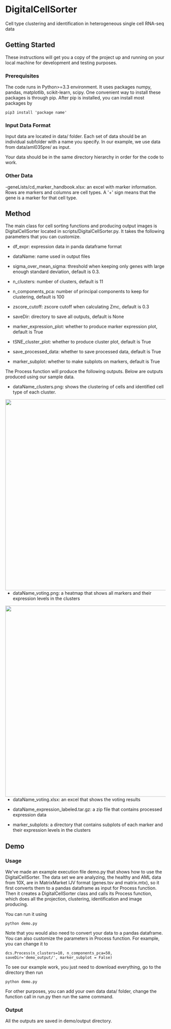 # DigitalCellSorter
Cell type clustering and identification in heterogeneous single cell RNA-seq data

## Getting Started

These instructions will get you a copy of the project up and running on your local machine for development and testing purposes.

### Prerequisites

The code runs in Python>=3.3 environment. It uses packages numpy, pandas, matplotlib, scikit-learn, scipy. One convenient way to install these packages is through pip. After pip is installed, you can install most packages by

```
pip3 install 'package name'
```

### Input Data Format

Input data are located in data/ folder. Each set of data should be an individual subfolder with a name you specify. In our example, we use data from data/aml035pre/ as input.


Your data should be in the same directory hierarchy in order for the code to work. 

### Other Data

-geneLists/cd_marker_handbook.xlsx: an excel with marker information. Rows are markers and columns are cell types. A '+' sign means that the gene is a marker for that cell type.

## Method

The main class for cell sorting functions and producing output images is DigitalCellSorter located in scripts/DigitalCellSorter.py. It takes the following parameters that you can customize.

- df_expr: expression data in panda dataframe format

- dataName: name used in output files

- sigma_over_mean_sigma: threshold when keeping only genes with large enough standard deviation, default is 0.3.

- n_clusters: number of clusters, default is 11

- n_components_pca: number of principal components to keep for clustering, default is 100
 
- zscore_cutoff: zscore cutoff when calculating Zmc, default is 0.3

- saveDir: directory to save all outputs, default is None

- marker_expression_plot: whether to produce marker expression plot, default is True

- tSNE_cluster_plot: whether to produce cluster plot, default is True

- save_processed_data: whether to save processed data, default is True

- marker_subplot: whether to make subplots on markers, default is True

The Process function will produce the following outputs. Below are outputs produced using our sample data.
 
- dataName_clusters.png: shows the clustering of cells and identified cell type of each cluster. 

 <img src="https://github.com/wangjiayin1010/DigitalCellSorter/blob/master/demo_output/aml035pre_clusters.png" align="left" height="600" width="600" >
 

- dataName_voting.png: a heatmap that shows all markers and their expression levels in the clusters

<img src="https://github.com/wangjiayin1010/DigitalCellSorter/blob/master/demo_output/aml035pre_voting.png" align="left" height="600" width="1200" >

- dataName_voting.xlsx: an excel that shows the voting results

- dataName_expression_labeled.tar.gz: a zip file that contains processed expression data

- marker_subplots: a directory that contains subplots of each marker and their expression levels in the clusters


## Demo

### Usage

We've made an example execution file demo.py that shows how to use the DigitalCellSorter. The data set we are analyzing, the healthy and AML data from 10X, are in MatrixMarket IJV format (genes.tsv and matrix.mtx), so it first converts them to a pandas dataframe as input for Process function. Then it creates a DigitalCellSorter class and calls its Process function, which does all the projection, clustering, identification and image producing.

You can run it using 

```
python demo.py
```
Note that you would also need to convert your data to a pandas dataframe. You can also customize the parameters in Process function. For example, you can change it to

```
dcs.Process(n_clusters=10, n_components_pca=50, saveDir='demo_output/', marker_subplot = False)
```

To see our example work, you just need to download everything, go to the directory then run 

```
python demo.py
```

For other purposes, you can add your own data data/ folder, change the function call in run.py then run the same command.

### Output

All the outputs are saved in demo/output directory. 

